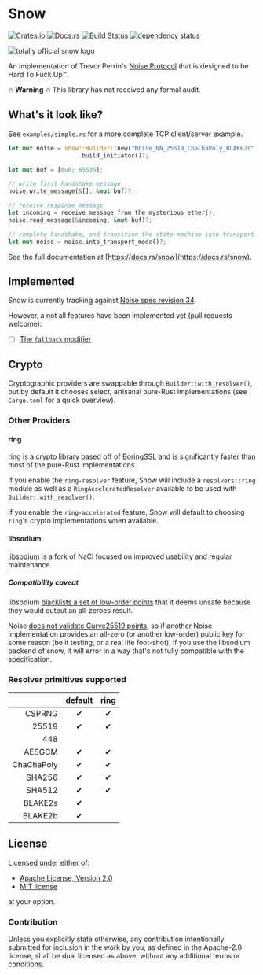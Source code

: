 # Snow

[![Crates.io](https://img.shields.io/crates/v/snow.svg)](https://crates.io/crates/snow)
[![Docs.rs](https://docs.rs/snow/badge.svg)](https://docs.rs/snow)
[![Build Status](https://github.com/mcginty/snow/workflows/Build/badge.svg)](https://github.com/mcginty/snow/actions)
[![dependency status](https://deps.rs/repo/github/mcginty/snow/status.svg)](https://deps.rs/repo/github/mcginty/snow)

![totally official snow logo](https://i.imgur.com/gFgvo49.jpg?1)

An implementation of Trevor Perrin's [Noise Protocol](https://noiseprotocol.org/) that
is designed to be Hard To Fuck Up™.

🔥 **Warning** 🔥 This library has not received any formal audit.

## What's it look like?

See `examples/simple.rs` for a more complete TCP client/server example.

```rust
let mut noise = snow::Builder::new("Noise_NN_25519_ChaChaPoly_BLAKE2s".parse()?)
                    .build_initiator()?;

let mut buf = [0u8; 65535];

// write first handshake message
noise.write_message(&[], &mut buf)?;

// receive response message
let incoming = receive_message_from_the_mysterious_ether();
noise.read_message(&incoming, &mut buf)?;

// complete handshake, and transition the state machine into transport mode
let mut noise = noise.into_transport_mode()?;
```

See the full documentation at [https://docs.rs/snow](https://docs.rs/snow).

## Implemented

Snow is currently tracking against [Noise spec revision 34](https://noiseprotocol.org/noise_rev34.html).

However, a not all features have been implemented yet (pull requests welcome):

- [ ] [The `fallback` modifier](https://noiseprotocol.org/noise_rev34.html#the-fallback-modifier)

## Crypto

Cryptographic providers are swappable through `Builder::with_resolver()`, but by default
it chooses select, artisanal pure-Rust implementations (see `Cargo.toml` for a quick
overview).

### Other Providers

#### ring

[ring](https://github.com/briansmith/ring) is a crypto library based off of BoringSSL
and is significantly faster than most of the pure-Rust implementations.

If you enable the `ring-resolver` feature, Snow will include a `resolvers::ring` module
as well as a `RingAcceleratedResolver` available to be used with
`Builder::with_resolver()`.

If you enable the `ring-accelerated` feature, Snow will default to choosing `ring`'s
crypto implementations when available.

#### libsodium

[libsodium](https://libsodium.org/) is a fork of NaCl focused on improved usability
and regular maintenance.

##### Compatibility caveat

libsodium [blacklists a set of low-order points](https://github.com/jedisct1/libsodium/blob/master/src/libsodium/crypto_scalarmult/curve25519/ref10/x25519_ref10.c#L20)
that it deems unsafe because they would output an all-zeroes result.

Noise [does not validate Curve25519 points](https://moderncrypto.org/mail-archive/noise/2017/000971.html),
so if another Noise implementation provides an all-zero (or another low-order) public
key for some reason (be it testing, or a real life foot-shot), if you use the libsodium
backend of snow, it will error in a way that's not fully compatible with the
specification.

### Resolver primitives supported

|            | default | ring |
| ---------: | :-----: | :--: |
|     CSPRNG |    ✔    |  ✔   |
|      25519 |    ✔    |  ✔   |
|        448 |         |      |
|     AESGCM |    ✔    |  ✔   |
| ChaChaPoly |    ✔    |  ✔   |
|     SHA256 |    ✔    |  ✔   |
|     SHA512 |    ✔    |  ✔   |
|    BLAKE2s |    ✔    |      |
|    BLAKE2b |    ✔    |      |

## License

Licensed under either of:

- [Apache License, Version 2.0](https://www.apache.org/licenses/LICENSE-2.0)
- [MIT license](https://opensource.org/license/mit/)

at your option.

### Contribution

Unless you explicitly state otherwise, any contribution intentionally submitted
for inclusion in the work by you, as defined in the Apache-2.0 license, shall be
dual licensed as above, without any additional terms or conditions.
